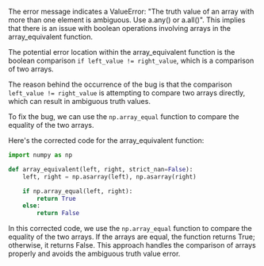 The error message indicates a ValueError: "The truth value of an array with more than one element is ambiguous. Use a.any() or a.all()". This implies that there is an issue with boolean operations involving arrays in the array_equivalent function.

The potential error location within the array_equivalent function is the boolean comparison `if left_value != right_value`, which is a comparison of two arrays.

The reason behind the occurrence of the bug is that the comparison `left_value != right_value` is attempting to compare two arrays directly, which can result in ambiguous truth values.

To fix the bug, we can use the `np.array_equal` function to compare the equality of the two arrays.

Here's the corrected code for the array_equivalent function:

```python
import numpy as np

def array_equivalent(left, right, strict_nan=False):
    left, right = np.asarray(left), np.asarray(right)

    if np.array_equal(left, right):
        return True
    else:
        return False
```

In this corrected code, we use the `np.array_equal` function to compare the equality of the two arrays. If the arrays are equal, the function returns True; otherwise, it returns False. This approach handles the comparison of arrays properly and avoids the ambiguous truth value error.